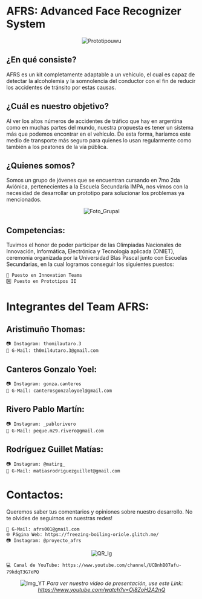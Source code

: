 # AFRS: Advanced Face Recognizer System

<div align="center">
  
  ![Prototipouwu](https://user-images.githubusercontent.com/82232036/145044789-590749d7-1969-401f-a2e0-82e9fc9c0058.gif)

</div>

## ¿En qué consiste?
AFRS es un kit completamente adaptable a un vehículo, el cual es capaz de detectar la alcoholemia y la somnolencia del conductor con el fin de reducir los accidentes de tránsito por estas causas.

## ¿Cuál es nuestro objetivo?
Al ver los altos números de accidentes de tráfico que hay en argentina como en muchas partes del mundo, nuestra propuesta es tener un sistema más que podemos encontrar en el vehículo. De esta forma, haríamos este medio de transporte más seguro para quienes lo usan regularmente como también a los peatones de la vía pública.

## ¿Quienes somos?
Somos un grupo de jóvenes que se encuentran cursando en 7mo 2da Aviónica, pertenecientes a la Escuela Secundaria IMPA, nos vimos con la necesidad de desarrollar un prototipo para solucionar los problemas ya mencionados.

<div align="center">

  ![Foto_Grupal](https://user-images.githubusercontent.com/82232036/145055848-4173a84d-69be-4205-b9f0-5061c42c068c.jpg)
    
</div>

## Competencias:
Tuvimos el honor de poder participar de las Olimpiadas Nacionales de Innovación, Informática, Electrónica y Tecnología aplicada (ONIET), ceremonia organizada por la Universidad Blas Pascal junto con Escuelas Secundarias, en la cual logramos conseguir los siguientes puestos:

    🥉 Puesto en Innovation Teams
    4️⃣ Puesto en Prototipos II

# Integrantes del Team AFRS:

## Aristimuño Thomas:
    📷 Instagram: thomilautaro.3
    📧 G-Mail: th0mil4utaro.3@gmail.com
## Canteros Gonzalo Yoel:
    📷 Instagram: gonza.canteros
    📧 G-Mail: canterosgonzaloyoel@gmail.com
## Rivero Pablo Martín:
    📷 Instagram: _pablorivero
    📧 G-Mail: peque.m29.rivero@gmail.com
## Rodríguez Guillet Matías:
    📷 Instagram: @matirg_
    📧 G-Mail: matiasrodriguezguillet@gmail.com
    
# Contactos:
Queremos saber tus comentarios y opiniones sobre nuestro desarrollo. No te olvides de seguirnos en nuestras redes!

    📧 G-Mail: afrs001@gmail.com
    🌐 Página Web: https://freezing-boiling-oriole.glitch.me/
    📷 Instagram: @proyecto_afrs

<div align="center">
  
  ![QR_Ig](https://user-images.githubusercontent.com/82232036/145039504-22fa817a-3981-40b5-9b6c-8d4a9e5277f1.png)

</div>

    💻 Canal de YouTube: https://www.youtube.com/channel/UCBnhB07afu-79kdqT3G7ePQ

<div align="center">
  
  ![Img_YT](https://user-images.githubusercontent.com/82232036/145040527-5da9b4be-42c8-4488-a748-1508bd05fe2d.png)
  *Para ver nuestro video de presentación, use este Link: https://www.youtube.com/watch?v=Oi8ZoH2A2nQ*
  
</div>
